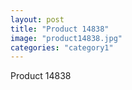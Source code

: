 ```yaml
---
layout: post
title: "Product 14838"
image: "product14838.jpg"
categories: "category1"
---
```

Product 14838
